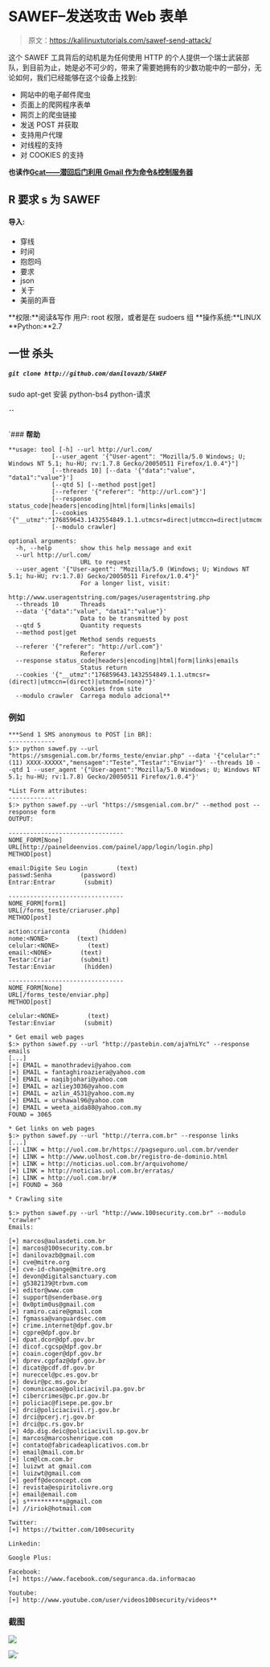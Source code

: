 # SAWEF–发送攻击 Web 表单

> 原文：<https://kalilinuxtutorials.com/sawef-send-attack/>

这个 SAWEF 工具背后的动机是为任何使用 HTTP 的个人提供一个瑞士武装部队，到目前为止，她是必不可少的，带来了需要她拥有的少数功能中的一部分，无论如何，我们已经能够在这个设备上找到:

*   网站中的电子邮件爬虫
*   页面上的爬网程序表单
*   网页上的爬虫链接
*   发送 POST 并获取
*   支持用户代理
*   对线程的支持
*   对 COOKIES 的支持

**也读作[Gcat——潜回后门利用 Gmail 作为命令&控制服务器](https://kalilinuxtutorials.com/gcat-gmail-command-control-server/)**

## **R 要求 s 为 SAWEF**

#### **导入:**

*   穿线
*   时间
*   抱怨吗
*   要求
*   json
*   关于
*   美丽的声音

**权限:**阅读&写作
用户: root 权限，或者是在 sudoers 组
**操作系统:**LINUX
**Python:**2.7

## **一世 **杀头**** 

##### **`git clone http://github.com/danilovazb/SAWEF`**

sudo apt-get 安装 python-bs4 python-请求

##### **``**

 `### **帮助**

```
**usage: tool [-h] --url http://url.com/
            [--user_agent '{"User-agent": "Mozilla/5.0 Windows; U; Windows NT 5.1; hu-HU; rv:1.7.8 Gecko/20050511 Firefox/1.0.4"}"]
            [--threads 10] [--data '{"data":"value", "data1":"value"}']
            [--qtd 5] [--method post|get]
            [--referer '{"referer": "http://url.com"}']
            [--response status_code|headers|encoding|html|form|links|emails]
            [--cookies '{"__utmz":"176859643.1432554849.1.1.utmcsr=direct|utmccn=direct|utmcmd=none"}']
            [--modulo crawler]

optional arguments:
  -h, --help        show this help message and exit
  --url http://url.com/
                    URL to request
  --user_agent '{"User-agent": "Mozilla/5.0 (Windows; U; Windows NT 5.1; hu-HU; rv:1.7.8) Gecko/20050511 Firefox/1.0.4"}"
                    For a longer list, visit:
                    http://www.useragentstring.com/pages/useragentstring.php
  --threads 10      Threads
  --data '{"data":"value", "data1":"value"}'
                    Data to be transmitted by post
  --qtd 5           Quantity requests
  --method post|get
                    Method sends requests
  --referer '{"referer": "http://url.com"}'
                    Referer
  --response status_code|headers|encoding|html|form|links|emails
                    Status return
  --cookies '{"__utmz":"176859643.1432554849.1.1.utmcsr=(direct)|utmccn=(direct)|utmcmd=(none)"}'
                    Cookies from site
  --modulo crawler  Carrega modulo adcional** 
```

### **例如**

```
***Send 1 SMS anonymous to POST [in BR]:
-------------
$:> python sawef.py --url "https://smsgenial.com.br/forms_teste/enviar.php" --data '{"celular":"(11) XXXX-XXXXX","mensagem":"Teste","Testar":"Enviar"}' --threads 10 --qtd 1 --user_agent '{"User-agent":"Mozilla/5.0 Windows; U; Windows NT 5.1; hu-HU; rv:1.7.8) Gecko/20050511 Firefox/1.0.4"}'

*List Form attributes:
-------------
$:> python sawef.py --url "https://smsgenial.com.br/" --method post --response form
OUTPUT:

--------------------------------
NOME_FORM[None]
URL[http://paineldeenvios.com/painel/app/login/login.php]
METHOD[post]

email:Digite Seu Login        (text)
passwd:Senha        (password)
Entrar:Entrar        (submit)

--------------------------------
NOME_FORM[form1]
URL[/forms_teste/criaruser.php]
METHOD[post]

action:criarconta        (hidden)
nome:<NONE>        (text)
celular:<NONE>        (text)
email:<NONE>        (text)
Testar:Criar        (submit)
Testar:Enviar        (hidden)

--------------------------------
NOME_FORM[None]
URL[/forms_teste/enviar.php]
METHOD[post]

celular:<NONE>        (text)
Testar:Enviar        (submit)

* Get email web pages
$:> python sawef.py --url "http://pastebin.com/ajaYnLYc" --response emails
[...]
[+] EMAIL = manothradevi@yahoo.com
[+] EMAIL = fantaghiroaziera@yahoo.com
[+] EMAIL = naqibjohari@yahoo.com
[+] EMAIL = azliey3036@yahoo.com
[+] EMAIL = azlin_4531@yahoo.com.my
[+] EMAIL = urshawal96@yahoo.com
[+] EMAIL = weeta_aida88@yahoo.com.my
FOUND = 3065

* Get links on web pages
$:> python sawef.py --url "http://terra.com.br" --response links
[...]
[+] LINK = http://uol.com.br/https://pagseguro.uol.com.br/vender
[+] LINK = http://www.uolhost.com.br/registro-de-dominio.html
[+] LINK = http://noticias.uol.com.br/arquivohome/
[+] LINK = http://noticias.uol.com.br/erratas/
[+] LINK = http://uol.com.br/#
[+] FOUND = 360

* Crawling site

$:> python sawef.py --url "http://www.100security.com.br" --modulo "crawler"
Emails: 

[+] marcos@aulasdeti.com.br
[+] marcos@100security.com.br
[+] danilovazb@gmail.com
[+] cve@mitre.org
[+] cve-id-change@mitre.org
[+] devon@digitalsanctuary.com
[+] g5382139@trbvm.com
[+] editor@www.com
[+] support@senderbase.org
[+] 0x0ptim0us@gmail.com
[+] ramiro.caire@gmail.com
[+] fgmassa@vanguardsec.com
[+] crime.internet@dpf.gov.br
[+] cgpre@dpf.gov.br
[+] dpat.dcor@dpf.gov.br
[+] dicof.cgcsp@dpf.gov.br
[+] coain.coger@dpf.gov.br
[+] dprev.cgpfaz@dpf.gov.br
[+] dicat@pcdf.df.gov.br
[+] nureccel@pc.es.gov.br
[+] devir@pc.ms.gov.br
[+] comunicacao@policiacivil.pa.gov.br
[+] cibercrimes@pc.pr.gov.br
[+] policiac@fisepe.pe.gov.br
[+] drci@policiacivil.rj.gov.br
[+] drci@pcerj.rj.gov.br
[+] drci@pc.rs.gov.br
[+] 4dp.dig.deic@policiacivil.sp.gov.br
[+] marcos@marcoshenrique.com
[+] contato@fabricadeaplicativos.com.br
[+] email@mail.com.br
[+] lcm@lcm.com.br
[+] luizwt at gmail.com
[+] luizwt@gmail.com
[+] geoff@deconcept.com
[+] revista@espiritolivre.org
[+] email@email.com
[+] s**********s@gmail.com
[+] //iriok@hotmail.com

Twitter:
[+] https://twitter.com/100security

Linkedin:

Google Plus:

Facebook:
[+] https://www.facebook.com/seguranca.da.informacao

Youtube:
[+] http://www.youtube.com/user/videos100security/videos** 
```

### **截图**
![](img//46a11ff784143478b216035ae5ca953e.png)

[![](img//d861a9096555aeb1980fc054015933d7.png)](https://github.com/danilovazb/sawef#install)`